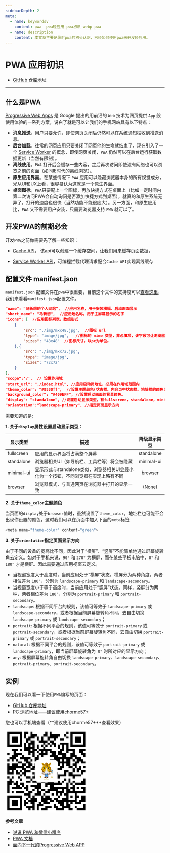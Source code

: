 ```yaml
---
sidebarDepth: 2
meta:
  - name: keywordsv
    content: pwa  pwa轻应用 pwa初识 webp pwa
  - name: description
    content: 本文章主要记录对pwa的初步认识，已经如何使用pwa来开发轻应用。
---
```


# PWA 应用初识

- [GitHub 仓库地址](https://github.com/webxiaoma/phone-demo/tree/master/pwa)

---

## 什么是PWA

[Progressive Web Apps](https://developers.google.com/web/progressive-web-apps/) 是 Google 提出的用前沿的 `Web` 技术为网页提供 `App` 般使用体验的一系列方案，说白了就是可以让我们的手机网站具有以下特点：

- **消息推送**。用户只要允许，即使网页关闭后仍然可以在系统通知栏收到推送消息。
- **后台加载**。往常的网页应用只要关闭了网页他的生命就结束了，现在引入了一个 [Service Worker](/javascript/service-worker.html) 的概念，即使网页关闭，`PWA` 仍然可以在后台运行获取数据更新（当然有限制）。
- **离线使用**。`PWA` 打开后会缓存一些内容，之后再次访问即使没有网络也可以浏览之前的页面（如同IE时代的离线浏览）。
- **原生应用界面**。在某些情况下 `PWA` 应用可以隐藏浏览器本身的所有视觉成分，光从UI和UX上看，很容易认为这就是一个原生界面。
- **桌面图标**。`PWA`只要配上一个图标，再放快捷方式在桌面上（比如一定时间内第二次访问PWA会自动询问是否添加快捷方式到桌面），就真的和原生系统无异了，打开的速度也很快（当然功能不能很庞大）。另一方面，和原生应用比，`PWA` 又不需要用户安装，只需要浏览器支持 `PWA` 就可以了。



## 开发PWA的前期必会

开发`PWA`之前你需要先了解一些知识：

- [Cache API](/javascript/cache-api.html)， 该api可以创建一个缓存空间，让我们用来缓存页面数据，

- [Service Worker API](/javascript/service-worker.html)，可编程拦截代理请求配合`Cache API`实现离线缓存


## 配置文件 manifest.json

`manifest.json` 配置文件在`pwa`中很重要，目前这个文件的支持度可以[查看这里](https://caniuse.com/#search=manifest)，我们来看看`manifest.json`配置文件。

```json
"name": "马新想的个人网站",  //应用名称，用于安装横幅、启动画面显示
"short_name": "马新想",  //应用短名称，用于主屏幕显示的名字
"icons": [  //应用图标列表，数组形式
    {
        "src": "./img/mxx48.jpg",  //图标 url
        "type": "image/jpg",   //图标的 mime 类型，非必填项，该字段可让浏览器快速忽略掉不支持的图标类型
        "sizes": "48x48"  //图标尺寸，以px为单位。
    },{
        "src": "./img/mxx72.jpg",
        "type": "image/jpg",
        "sizes": "72x72"
    }
],
"scope":'/',  // 设置作用域
"start_url": "./index.html", //应用启动页地址，必须在作用域范围内
"theme_color": "#8888ff",  //设置主题颜色(状态栏、内容页中状态栏、地址栏的颜色)
"background_color": "#409EFF", //设置启动画面的背景颜色。
"display": "standalone", //设置启动显示类型，有fullscreen，standalone，minimal-ui，browser
"orientation":"landscape-primary", //指定页面显示方向
```
需要知道的是:

**1. 关于`display`属性设置启动显示类型：**

|显示类型	|描述	|降级显示类型|
| --------  | -----   | :----: |
|fullscreen	|应用的显示界面将占满整个屏幕	|standalone
|standalone	|浏览器相关UI（如导航栏、工具栏等）将会被隐藏	|minimal-ui
|minimal-ui	|显示形式与standalone类似，浏览器相关UI会最小化为一个按钮，不同浏览器在实现上略有不同	|browser|
|browser	|浏览器模式，与普通网页在浏览器中打开的显示一致	|(None)|


**2. 关于`theme_color`主题颜色**

当页面的`display`处于`browser`值时，虽然设置了`theme_color`，地址栏也可能不会出现你设置的颜色，这时我们可以在页面中加入下面的`meta`标签

```js
<meta name="theme-color" content="green">
```

**3. 关于`orientation`指定页面显示方向**

由于不同的设备的宽高比不同，因此对于“横屏”、“竖屏”不能简单地通过屏幕旋转角去定义。如对于手机来说，`90°` 和 `270°` 为横屏，而在某些平板电脑中，`0°` 和 `180°` 才是横屏。因此需要通过应用视窗去定义。

- 当视窗宽度大于高度时，当前应用处于“横屏”状态。横屏分为两种角度，两者相位差为 `180°`，分别为 `landscape-primary` 和 `landscape-secondary`。
- 当视窗宽度小于等于高度时，当前应用处于“竖屏”状态。同样，竖屏分为两种，两者相位差为 `180°`，分别为 `portrait-primary` 和 `portrait-secondary`。
- `landscape`: 根据不同平台的规则，该值可等效于 `landscape-primary` 或 `landscape-secondary`，或者根据当前屏幕旋转角不同，去自由切换 `landscape-primary` 或 `landscape-secondary`；
- `portrait`: 根据不同平台的规则，该值可等效于 `portrait-primary` 或 `portrait-secondary`，或者根据当前屏幕旋转角不同，去自由切换 `portrait-primary` 或 `portrait-secondary`；
- `natural`: 根据不同平台的规则，该值可等效于 `portrait-primary` 或 `landscape-primary`，即当前屏幕旋转角为` 0°` 时所对应的显示方向；
- `any`: 根据屏幕旋转角自由切换 `landscape-primary`、`landscape-secondary`、`portrait-primary`、`portrait-secondary`。


## 实例

现在我们可以看一下使用`PWA`编写的页面：

- [GitHub 仓库地址](https://github.com/webxiaoma/phone-demo/tree/master/pwa)
- [PC 浏览地址——建议使用chorme57+](https://webxiaoma.github.io/phone-demo/pwa/) 

您也可以手机端查看（**建议使用chorme57+**查看效果）

![pwa](/img/pwa.png)


  
**参考文章**

- [说说 PWA 和微信小程序](https://www.cnblogs.com/softidea/p/6230565.html)
- [PWA 文档](https://lavas.baidu.com/pwa/README)
- [面向下一代的Progressive Web APP](https://github.com/SangKa/PWA-Book-CN)